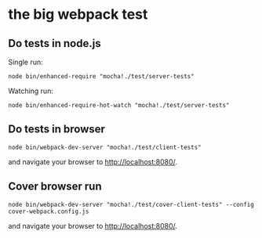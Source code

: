 # the big webpack test

## Do tests in node.js

Single run:

``` text
node bin/enhanced-require "mocha!./test/server-tests"
```

Watching run:

``` text
node bin/enhanced-require-hot-watch "mocha!./test/server-tests"
```

## Do tests in browser

``` text
node bin/webpack-dev-server "mocha!./test/client-tests"
```

and navigate your browser to [http://localhost:8080/](http://localhost:8080/).

## Cover browser run

``` text
node bin/webpack-dev-server "mocha!./test/cover-client-tests" --config cover-webpack.config.js
```

and navigate your browser to [http://localhost:8080/](http://localhost:8080/).
